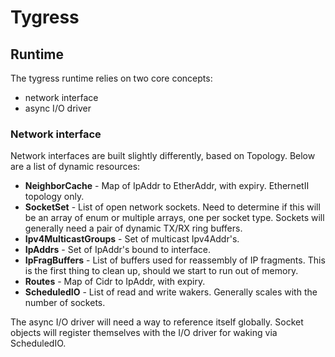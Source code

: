 # Tygress

## Runtime

The tygress runtime relies on two core concepts: 

- network interface
- async I/O driver

### Network interface

Network interfaces are built slightly differently, based on Topology. Below are a list of dynamic
resources:

- **NeighborCache** - Map of IpAddr to EtherAddr, with expiry. EthernetII topology only.
- **SocketSet** - List of open network sockets. Need to determine if this will be an array of enum
  or multiple arrays, one per socket type. Sockets will generally need a pair of dynamic  TX/RX ring
  buffers.
- **Ipv4MulticastGroups** - Set of multicast Ipv4Addr's.
- **IpAddrs** - Set of IpAddr's bound to interface.
- **IpFragBuffers** - List of buffers used for reassembly of IP fragments. This is the first
  thing to clean up, should we start to run out of memory.
- **Routes** - Map of Cidr to IpAddr, with expiry.
- **ScheduledIO** - List of read and write wakers. Generally scales with the number of sockets.

The async I/O driver will need a way to reference itself globally. Socket objects will register
themselves with the I/O driver for waking via ScheduledIO.
